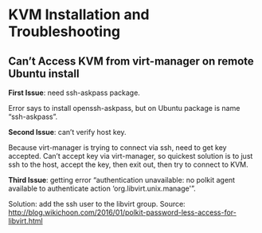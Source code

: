 # KVM Installation and Troubleshooting

## Can’t Access KVM from virt-manager on remote Ubuntu install

**First Issue**: need ssh-askpass package.

Error says to install openssh-askpass, but on Ubuntu package is name
“ssh-askpass”.

**Second Issue**: can’t verify host key.

Because virt-manager is trying to connect via ssh, need to get key accepted.
Can’t accept key via virt-manager, so quickest solution is to just ssh to the
host, accept the key, then exit out, then try to connect to KVM.

**Third Issue**: getting error “authentication unavailable: no polkit agent
available to authenticate action ‘org.libvirt.unix.manage'”.

Solution: add the ssh user to the libvirt group.
Source: http://blog.wikichoon.com/2016/01/polkit-password-less-access-for-libvirt.html
